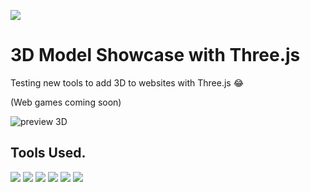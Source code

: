 <a href="https://emilioblacksmith.github.io/3DModel-WebsiteShowcase/"><img src="https://img.shields.io/website-up-down-green-red/http/emilioblacksmith.github.io/3DModel-WebsiteShowcase/" /></a>
# 3D Model Showcase with Three.js

Testing new tools to add 3D to websites with Three.js 😂

(Web games coming soon)

![preview 3D](https://github.com/EmilioBlacksmith/3DModel-WebsiteShowcase/assets/71019624/93dda8f9-7059-4c41-82b5-fee602f05440)

## Tools Used.
<p>
<img src="https://img.shields.io/badge/JavaScript-F7DF1E?style=for-the-badge&logo=javascript&logoColor=black"/>
<img src="https://img.shields.io/badge/Node.js-43853D?style=for-the-badge&logo=node.js&logoColor=white"/>
<img src="https://img.shields.io/badge/HTML5-E34F26?style=for-the-badge&logo=html5&logoColor=white"/>
<img src="https://img.shields.io/badge/Visual_Studio_Code-0078D4?style=for-the-badge&logo=visual%20studio%20code&logoColor=white"/>
<img src="https://img.shields.io/badge/GIT-E44C30?style=for-the-badge&logo=git&logoColor=white"/>
<img src="https://img.shields.io/badge/GNU%20Bash-4EAA25?style=for-the-badge&logo=GNU%20Bash&logoColor=white"/></p>
